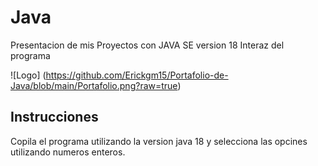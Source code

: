 
# Java
  Presentacion de mis Proyectos con JAVA SE version 18
Interaz del programa 

![Logo] (https://github.com/Erickgm15/Portafolio-de-Java/blob/main/Portafolio.png?raw=true)

## Instrucciones 

Copila el programa utilizando la version java 18 y selecciona las opcines utilizando numeros enteros.

